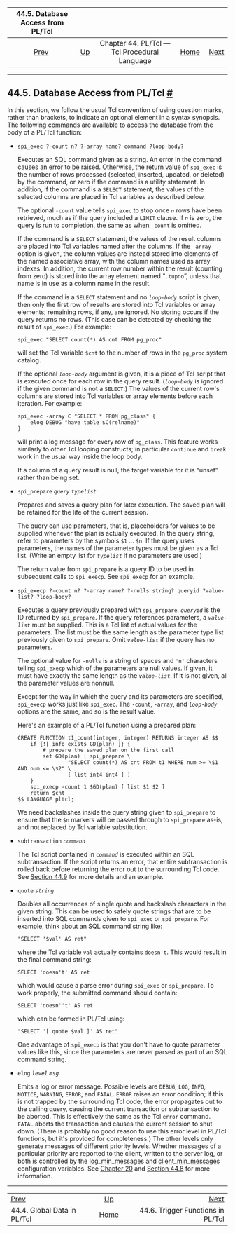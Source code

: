 <!--?xml version="1.0" encoding="UTF-8" standalone="no"?-->

|             44.5. Database Access from PL/Tcl            |                                                                 |                                              |                                                       |                                                                 |
| :------------------------------------------------------: | :-------------------------------------------------------------- | :------------------------------------------: | ----------------------------------------------------: | --------------------------------------------------------------: |
| [Prev](pltcl-global.html "44.4. Global Data in PL/Tcl")  | [Up](pltcl.html "Chapter 44. PL/Tcl — Tcl Procedural Language") | Chapter 44. PL/Tcl — Tcl Procedural Language | [Home](index.html "PostgreSQL 17devel Documentation") |  [Next](pltcl-trigger.html "44.6. Trigger Functions in PL/Tcl") |

***

## 44.5. Database Access from PL/Tcl [#](#PLTCL-DBACCESS)

In this section, we follow the usual Tcl convention of using question marks, rather than brackets, to indicate an optional element in a syntax synopsis. The following commands are available to access the database from the body of a PL/Tcl function:

*   `spi_exec ?-count n? ?-array name? command ?loop-body?`

    Executes an SQL command given as a string. An error in the command causes an error to be raised. Otherwise, the return value of `spi_exec` is the number of rows processed (selected, inserted, updated, or deleted) by the command, or zero if the command is a utility statement. In addition, if the command is a `SELECT` statement, the values of the selected columns are placed in Tcl variables as described below.

    The optional `-count` value tells `spi_exec` to stop once *`n`* rows have been retrieved, much as if the query included a `LIMIT` clause. If *`n`* is zero, the query is run to completion, the same as when `-count` is omitted.

    If the command is a `SELECT` statement, the values of the result columns are placed into Tcl variables named after the columns. If the `-array` option is given, the column values are instead stored into elements of the named associative array, with the column names used as array indexes. In addition, the current row number within the result (counting from zero) is stored into the array element named “`.tupno`”, unless that name is in use as a column name in the result.

    If the command is a `SELECT` statement and no *`loop-body`* script is given, then only the first row of results are stored into Tcl variables or array elements; remaining rows, if any, are ignored. No storing occurs if the query returns no rows. (This case can be detected by checking the result of `spi_exec`.) For example:

        spi_exec "SELECT count(*) AS cnt FROM pg_proc"

    will set the Tcl variable `$cnt` to the number of rows in the `pg_proc` system catalog.

    If the optional *`loop-body`* argument is given, it is a piece of Tcl script that is executed once for each row in the query result. (*`loop-body`* is ignored if the given command is not a `SELECT`.) The values of the current row's columns are stored into Tcl variables or array elements before each iteration. For example:

        spi_exec -array C "SELECT * FROM pg_class" {
            elog DEBUG "have table $C(relname)"
        }

    will print a log message for every row of `pg_class`. This feature works similarly to other Tcl looping constructs; in particular `continue` and `break` work in the usual way inside the loop body.

    If a column of a query result is null, the target variable for it is “unset” rather than being set.

*   `spi_prepare` *`query`* *`typelist`*

    Prepares and saves a query plan for later execution. The saved plan will be retained for the life of the current session.[]()

    The query can use parameters, that is, placeholders for values to be supplied whenever the plan is actually executed. In the query string, refer to parameters by the symbols `$1` ... `$n`. If the query uses parameters, the names of the parameter types must be given as a Tcl list. (Write an empty list for *`typelist`* if no parameters are used.)

    The return value from `spi_prepare` is a query ID to be used in subsequent calls to `spi_execp`. See `spi_execp` for an example.

*   `spi_execp ?-count n? ?-array name? ?-nulls string? queryid ?value-list? ?loop-body?`

    Executes a query previously prepared with `spi_prepare`. *`queryid`* is the ID returned by `spi_prepare`. If the query references parameters, a *`value-list`* must be supplied. This is a Tcl list of actual values for the parameters. The list must be the same length as the parameter type list previously given to `spi_prepare`. Omit *`value-list`* if the query has no parameters.

    The optional value for `-nulls` is a string of spaces and `'n'` characters telling `spi_execp` which of the parameters are null values. If given, it must have exactly the same length as the *`value-list`*. If it is not given, all the parameter values are nonnull.

    Except for the way in which the query and its parameters are specified, `spi_execp` works just like `spi_exec`. The `-count`, `-array`, and *`loop-body`* options are the same, and so is the result value.

    Here's an example of a PL/Tcl function using a prepared plan:

        CREATE FUNCTION t1_count(integer, integer) RETURNS integer AS $$
            if {![ info exists GD(plan) ]} {
                # prepare the saved plan on the first call
                set GD(plan) [ spi_prepare \
                        "SELECT count(*) AS cnt FROM t1 WHERE num >= \$1 AND num <= \$2" \
                        [ list int4 int4 ] ]
            }
            spi_execp -count 1 $GD(plan) [ list $1 $2 ]
            return $cnt
        $$ LANGUAGE pltcl;

    We need backslashes inside the query string given to `spi_prepare` to ensure that the `$n` markers will be passed through to `spi_prepare` as-is, and not replaced by Tcl variable substitution.

*   `subtransaction` *`command`*

    The Tcl script contained in *`command`* is executed within an SQL subtransaction. If the script returns an error, that entire subtransaction is rolled back before returning the error out to the surrounding Tcl code. See [Section 44.9](pltcl-subtransactions.html "44.9. Explicit Subtransactions in PL/Tcl") for more details and an example.

*   `quote` *`string`*

    Doubles all occurrences of single quote and backslash characters in the given string. This can be used to safely quote strings that are to be inserted into SQL commands given to `spi_exec` or `spi_prepare`. For example, think about an SQL command string like:

        "SELECT '$val' AS ret"

    where the Tcl variable `val` actually contains `doesn't`. This would result in the final command string:

        SELECT 'doesn't' AS ret

    which would cause a parse error during `spi_exec` or `spi_prepare`. To work properly, the submitted command should contain:

        SELECT 'doesn''t' AS ret

    which can be formed in PL/Tcl using:

        "SELECT '[ quote $val ]' AS ret"

    One advantage of `spi_execp` is that you don't have to quote parameter values like this, since the parameters are never parsed as part of an SQL command string.

*   `elog` *`level`* *`msg`*[]()

    Emits a log or error message. Possible levels are `DEBUG`, `LOG`, `INFO`, `NOTICE`, `WARNING`, `ERROR`, and `FATAL`. `ERROR` raises an error condition; if this is not trapped by the surrounding Tcl code, the error propagates out to the calling query, causing the current transaction or subtransaction to be aborted. This is effectively the same as the Tcl `error` command. `FATAL` aborts the transaction and causes the current session to shut down. (There is probably no good reason to use this error level in PL/Tcl functions, but it's provided for completeness.) The other levels only generate messages of different priority levels. Whether messages of a particular priority are reported to the client, written to the server log, or both is controlled by the [log\_min\_messages](runtime-config-logging.html#GUC-LOG-MIN-MESSAGES) and [client\_min\_messages](runtime-config-client.html#GUC-CLIENT-MIN-MESSAGES) configuration variables. See [Chapter 20](runtime-config.html "Chapter 20. Server Configuration") and [Section 44.8](pltcl-error-handling.html "44.8. Error Handling in PL/Tcl") for more information.

***

|                                                          |                                                                 |                                                                 |
| :------------------------------------------------------- | :-------------------------------------------------------------: | --------------------------------------------------------------: |
| [Prev](pltcl-global.html "44.4. Global Data in PL/Tcl")  | [Up](pltcl.html "Chapter 44. PL/Tcl — Tcl Procedural Language") |  [Next](pltcl-trigger.html "44.6. Trigger Functions in PL/Tcl") |
| 44.4. Global Data in PL/Tcl                              |      [Home](index.html "PostgreSQL 17devel Documentation")      |                               44.6. Trigger Functions in PL/Tcl |
